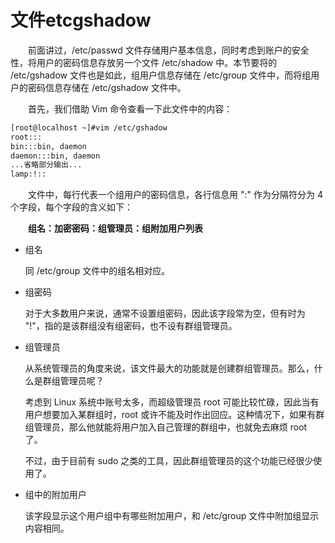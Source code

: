 # 文件etcgshadow

　　前面讲过，/etc/passwd 文件存储用户基本信息，同时考虑到账户的安全性，将用户的密码信息存放另一个文件 /etc/shadow  中。本节要将的 /etc/gshadow 文件也是如此，组用户信息存储在 /etc/group 文件中，而将组用户的密码信息存储在  /etc/gshadow 文件中。

　　首先，我们借助 Vim 命令查看一下此文件中的内容：

```bash
[root@localhost ~]#vim /etc/gshadow
root:::
bin:::bin, daemon
daemon:::bin, daemon
...省略部分输出...
lamp:!::
```

　　文件中，每行代表一个组用户的密码信息，各行信息用 ":" 作为分隔符分为 4 个字段，每个字段的含义如下：

　　**组名：加密密码：组管理员：组附加用户列表**

* 组名

  同 /etc/group 文件中的组名相对应。

* 组密码

  对于大多数用户来说，通常不设置组密码，因此该字段常为空，但有时为 "!"，指的是该群组没有组密码，也不设有群组管理员。

* 组管理员

  从系统管理员的角度来说，该文件最大的功能就是创建群组管理员。那么，什么是群组管理员呢？

  考虑到 Linux 系统中账号太多，而超级管理员 root 可能比较忙碌，因此当有用户想要加入某群组时，root 或许不能及时作出回应。这种情况下，如果有群组管理员，那么他就能将用户加入自己管理的群组中，也就免去麻烦 root 了。

  不过，由于目前有 sudo 之类的工具，因此群组管理员的这个功能已经很少使用了。

* 组中的附加用户

  该字段显示这个用户组中有哪些附加用户，和 /etc/group 文件中附加组显示内容相同。
